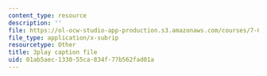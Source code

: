 ```yaml
---
content_type: resource
description: ''
file: https://ol-ocw-studio-app-production.s3.amazonaws.com/courses/7-014-introductory-biology-spring-2005/01ab5aec133055ca834f77b562fad01a_uQRTFmC5_GA.vtt
file_type: application/x-subrip
resourcetype: Other
title: 3play caption file
uid: 01ab5aec-1330-55ca-834f-77b562fad01a
---
```

